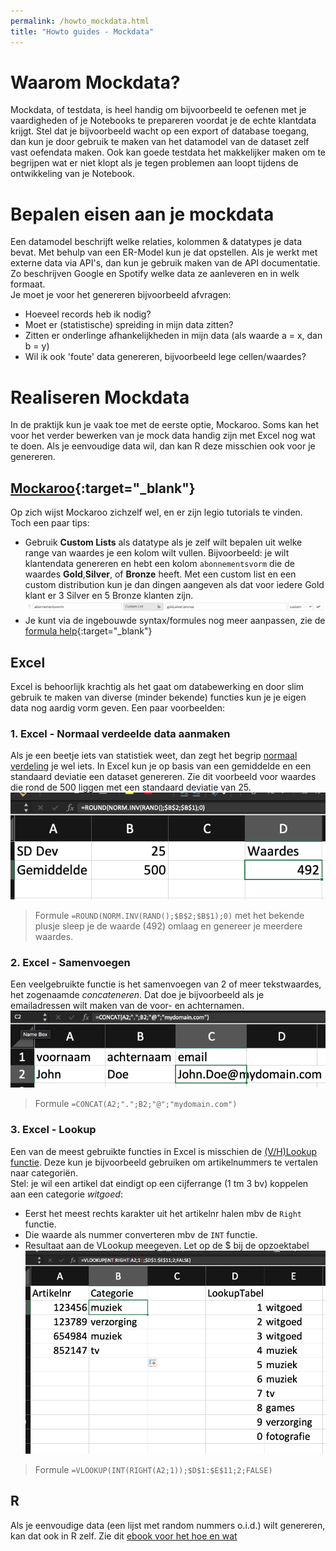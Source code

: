 ```yaml
---
permalink: /howto_mockdata.html
title: "Howto guides - Mockdata"
---
```

# Waarom Mockdata?
Mockdata, of testdata, is heel handig om bijvoorbeeld te oefenen met je vaardigheden of je Notebooks te prepareren voordat je de echte klantdata krijgt. Stel dat je bijvoorbeeld wacht op een export of database toegang, dan kun je door gebruik te maken van het datamodel van de dataset zelf vast oefendata maken. Ook kan goede testdata het makkelijker maken om te begrijpen wat er niet klopt als je tegen problemen aan loopt tijdens de ontwikkeling van je Notebook.

# Bepalen eisen aan je mockdata
Een datamodel beschrijft welke relaties, kolommen & datatypes je data bevat. Met behulp van een ER-Model kun je dat opstellen. Als je werkt met externe data via API's, dan kun je gebruik maken van de API documentatie. Zo beschrijven Google en Spotify welke data ze aanleveren en in welk formaat.  
Je moet je voor het genereren bijvoorbeeld afvragen:
- Hoeveel records heb ik nodig?
- Moet er (statistische) spreiding in mijn data zitten?
- Zitten er onderlinge afhankelijkheden in mijn data (als waarde a = x, dan b = y)
- Wil ik ook 'foute' data genereren, bijvoorbeeld lege cellen/waardes?

# Realiseren Mockdata
In de praktijk kun je vaak toe met de eerste optie, Mockaroo. Soms kan het voor het verder bewerken van je mock data handig zijn met Excel nog wat te doen. Als je eenvoudige data wil, dan kan R deze misschien ook voor je genereren.
## [Mockaroo](http://www.mockaroo.com){:target="_blank"}
Op zich wijst Mockaroo zichzelf wel, en er zijn legio tutorials te vinden. Toch een paar tips:
- Gebruik **Custom Lists** als datatype als je zelf wilt bepalen uit welke range van waardes je een kolom wilt vullen. Bijvoorbeeld: je wilt klantendata genereren en hebt een kolom `abonnementsvorm` die de waardes **Gold**,**Silver**, of **Bronze** heeft. Met een custom list en een custom distribution kun je dan dingen aangeven als dat voor iedere Gold klant er 3 Silver en 5 Bronze klanten zijn.
![mockdata 1](assets/img/mock_1.png)
- Je kunt via de ingebouwde syntax/formules nog meer aanpassen, zie de [formula help](https://www.mockaroo.com/help/formulas){:target="_blank"}

## Excel
Excel is behoorlijk krachtig als het gaat om databewerking en door slim gebruik te maken van diverse (minder bekende) functies kun je je eigen data nog aardig vorm geven. Een paar voorbeelden:

### 1. Excel - Normaal verdeelde data aanmaken
Als je een beetje iets van statistiek weet, dan zegt het begrip [normaal verdeling](https://nl.wikipedia.org/wiki/Normale_verdeling) je wel iets. In Excel kun je op basis van een gemiddelde en een standaard deviatie een dataset genereren. Zie dit voorbeeld voor waardes die rond de 500 liggen met een standaard deviatie van 25.
![mockdata 2](assets/img/mock_2.png)
> Formule `=ROUND(NORM.INV(RAND();$B$2;$B$1);0)`
met het bekende plusje sleep je de waarde (492) omlaag en genereer je meerdere waardes.

### 2. Excel - Samenvoegen
Een veelgebruikte functie is het samenvoegen van 2 of meer tekstwaardes, het zogenaamde *concateneren*. Dat doe je bijvoorbeeld als je emailadressen wilt maken van de voor- en achternamen.
![mockdata 3](assets/img/mock_3.png)
> Formule `=CONCAT(A2;".";B2;"@";"mydomain.com")`

### 3. Excel - Lookup
Een van de meest gebruikte functies in Excel is misschien de [(V/H)Lookup functie](https://exceljet.net/excel-functions/excel-vlookup-function). Deze kun je bijvoorbeeld gebruiken om artikelnummers te vertalen naar categoriën.   
Stel: je wil een artikel dat eindigt op een cijferrange (1 tm 3 bv) koppelen aan een categorie *witgoed*:
- Eerst het meest rechts karakter uit het artikelnr halen mbv de `Right` functie.
- Die waarde als nummer converteren mbv de `INT` functie.
- Resultaat aan de VLookup meegeven. Let op de $ bij de opzoektabel 
![mockdata 4](assets/img/mock_4.png)
> Formule  `=VLOOKUP(INT(RIGHT(A2;1));$D$1:$E$11;2;FALSE)`

## R
Als je eenvoudige data (een lijst met random nummers o.i.d.) wilt genereren, kan dat ook in R zelf. Zie dit [ebook voor het hoe en wat](https://bookdown.org/ndphillips/YaRrr/generating-random-data.html)